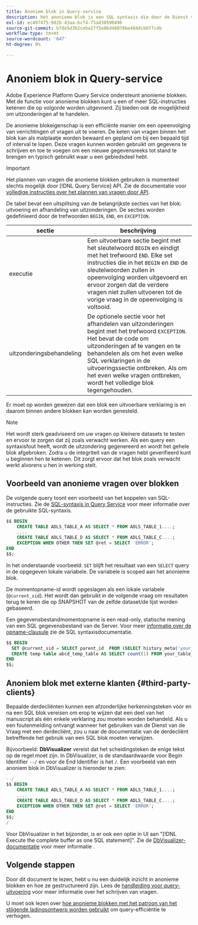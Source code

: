 ```yaml
---
title: Anoniem blok in Query-service
description: Het anonieme blok is een SQL syntaxis die door de Dienst van de Vraag van Adobe Experience Platform wordt gesteund, die u toestaat om een opeenvolging van vragen efficiënt uit te voeren
exl-id: ec497475-9d2b-43aa-bcf4-75a430590496
source-git-commit: b7de5d3b2ceba27f5e86d48078be484dcb6f7c4b
workflow-type: tm+mt
source-wordcount: '647'
ht-degree: 0%

---
```


# Anoniem blok in Query-service

Adobe Experience Platform Query Service ondersteunt anonieme blokken. Met de functie voor anonieme blokken kunt u een of meer SQL-instructies ketenen die op volgorde worden uitgevoerd. Zij bieden ook de mogelijkheid om uitzonderingen af te handelen.

De anonieme blokeigenschap is een efficiënte manier om een opeenvolging van verrichtingen of vragen uit te voeren. De keten van vragen binnen het blok kan als malplaatje worden bewaard en gepland om bij een bepaald tijd of interval te lopen. Deze vragen kunnen worden gebruikt om gegevens te schrijven en toe te voegen om een nieuwe gegevensreeks tot stand te brengen en typisch gebruikt waar u een gebiedsdeel hebt.

>[!IMPORTANT]
>
>Het plannen van vragen die anonieme blokken gebruiken is momenteel slechts mogelijk door [!DNL Query Service] API. Zie de documentatie voor [volledige instructies over het plannen van vragen door API](../api/scheduled-queries.md).

De tabel bevat een uitsplitsing van de belangrijkste secties van het blok: uitvoering en afhandeling van uitzonderingen. De secties worden gedefinieerd door de trefwoorden `BEGIN`, `END`, en `EXCEPTION`.

| sectie | beschrijving |
|---|---|
| executie | Een uitvoerbare sectie begint met het sleutelwoord `BEGIN` en eindigt met het trefwoord `END`. Elke set instructies die in het `BEGIN` en `END` de sleutelwoorden zullen in opeenvolging worden uitgevoerd en ervoor zorgen dat de verdere vragen niet zullen uitvoeren tot de vorige vraag in de opeenvolging is voltooid. |
| uitzonderingsbehandeling | De optionele sectie voor het afhandelen van uitzonderingen begint met het trefwoord `EXCEPTION`. Het bevat de code om uitzonderingen af te vangen en te behandelen als om het even welke SQL verklaringen in de uitvoeringssectie ontbreken. Als om het even welke vragen ontbreken, wordt het volledige blok tegengehouden. |

Er moet op worden gewezen dat een blok een uitvoerbare verklaring is en daarom binnen andere blokken kan worden genesteld.

>[!NOTE]
>
> Het wordt sterk geadviseerd om uw vragen op kleinere datasets te testen en ervoor te zorgen dat zij zoals verwacht werken. Als een query een syntaxisfout heeft, wordt de uitzondering gegenereerd en wordt het gehele blok afgebroken. Zodra u de integriteit van de vragen hebt geverifieerd kunt u beginnen hen te ketenen. Dit zorgt ervoor dat het blok zoals verwacht werkt alvorens u hen in werking stelt.

## Voorbeeld van anonieme vragen over blokken

De volgende query toont een voorbeeld van het koppelen van SQL-instructies. Zie de [SQL-syntaxis in Query Service](../sql/syntax.md) voor meer informatie over de gebruikte SQL-syntaxis.

```SQL
$$ BEGIN
    CREATE TABLE ADLS_TABLE_A AS SELECT * FROM ADLS_TABLE_1....;
    ....
    CREATE TABLE ADLS_TABLE_D AS SELECT * FROM ADLS_TABLE_C....; 
    EXCEPTION WHEN OTHER THEN SET @ret = SELECT 'ERROR';
END
$$;
```

In het onderstaande voorbeeld: `SET` blijft het resultaat van een `SELECT` query in de opgegeven lokale variabele. De variabele is scoped aan het anonieme blok.

De momentopname-id wordt opgeslagen als een lokale variabele (`@current_sid`). Het wordt dan gebruikt in de volgende vraag om resultaten terug te keren die op SNAPSHOT van de zelfde dataset/de lijst worden gebaseerd.

Een gegevensbestandmomentopname is een read-only, statische mening van een SQL gegevensbestand van de Server. Voor meer [informatie over de opname-clausule](../sql/syntax.md#SNAPSHOT-clause) zie de SQL syntaxisdocumentatie.

```SQL
$$ BEGIN                                             
  SET @current_sid = SELECT parent_id  FROM (SELECT history_meta('your_table_name')) WHERE  is_current = true;
  CREATE temp table abcd_temp_table AS SELECT count(1) FROM your_table_name  SNAPSHOT SINCE @current_sid;                                                                                           
END
$$;
```

## Anoniem blok met externe klanten {#third-party-clients}

Bepaalde derdecliënten kunnen een afzonderlijke herkenningsteken vóór en na een SQL blok vereisen om erop te wijzen dat een deel van het manuscript als één enkele verklaring zou moeten worden behandeld. Als u een foutenmelding ontvangt wanneer het gebruiken van de Dienst van de Vraag met een derdecliënt, zou u naar de documentatie van de derdecliënt betreffende het gebruik van een SQL blok moeten verwijzen.

Bijvoorbeeld: **DbVisualizer** vereist dat het scheidingsteken de enige tekst op de regel moet zijn. In DbVisualizer, is de standaardwaarde voor Begin Identifier `--/` en voor de End Identifier is het `/`. Een voorbeeld van een anoniem blok in DbVisualizer is hieronder te zien:

```SQL
--/
$$ BEGIN
    CREATE TABLE ADLS_TABLE_A AS SELECT * FROM ADLS_TABLE_1....;
    ....
    CREATE TABLE ADLS_TABLE_D AS SELECT * FROM ADLS_TABLE_C....;
    EXCEPTION WHEN OTHER THEN SET @ret = SELECT 'ERROR';
END
$$;
/
```

Voor DbVisualizer in het bijzonder, is er ook een optie in UI aan &quot;[!DNL Execute the complete buffer as one SQL statement]&quot;. Zie de [DbVisualizer-documentatie](https://confluence.dbvis.com/display/UG120/Executing+Complex+Statements#ExecutingComplexStatements-UsingExecuteBuffer) voor meer informatie .

## Volgende stappen

Door dit document te lezen, hebt u nu een duidelijk inzicht in anonieme blokken en hoe ze gestructureerd zijn. Lees de [handleiding voor query-uitvoering](../best-practices/writing-queries.md) voor meer informatie over het schrijven van vragen.

U moet ook lezen over [hoe anonieme blokken met het patroon van het stijgende ladingsontwerp worden gebruikt](./incremental-load.md) om query-efficiëntie te verhogen.
